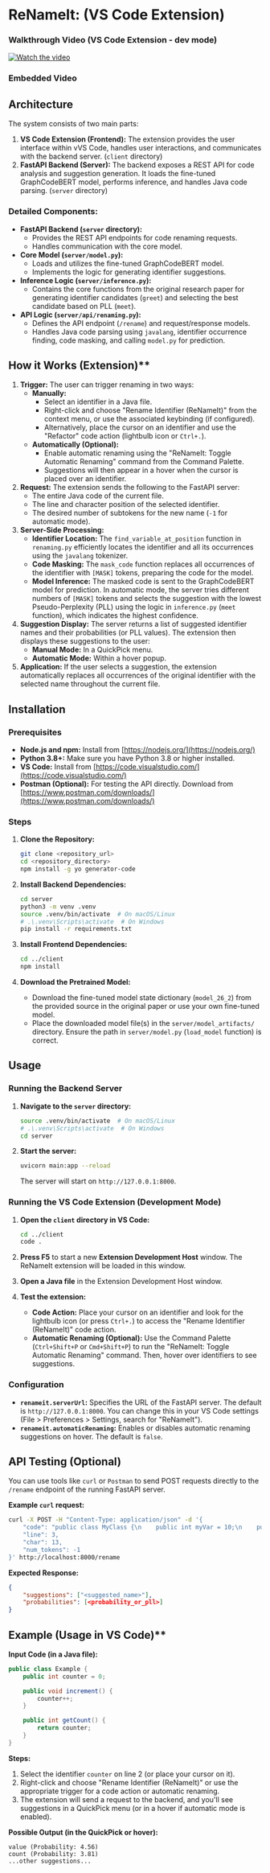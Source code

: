 

# ReNameIt: (VS Code Extension)


### Walkthrough Video (VS Code Extension - dev mode)

[![Watch the video](misc/first.png)](https://youtu.be/hvkGQlqxshU)
### Embedded Video


## Architecture

The system consists of two main parts:

1. **VS Code Extension (Frontend):** The extension provides the user interface within vVS Code, handles user interactions, and communicates with the backend server. (`client` directory)
2. **FastAPI Backend (Server):** The backend exposes a REST API for code analysis and suggestion generation. It loads the fine-tuned GraphCodeBERT model, performs inference, and handles Java code parsing. (`server` directory)

### Detailed Components:

*   **FastAPI Backend (`server` directory):**
    *   Provides the REST API endpoints for code renaming requests.
    *   Handles communication with the core model.
*   **Core Model (`server/model.py`):**
    *   Loads and utilizes the fine-tuned GraphCodeBERT model.
    *   Implements the logic for generating identifier suggestions.
*   **Inference Logic (`server/inference.py`):**
    *   Contains the core functions from the original research paper for generating identifier candidates (`greet`) and selecting the best candidate based on PLL (`meet`).
*   **API Logic (`server/api/renaming.py`):**
    *   Defines the API endpoint (`/rename`) and request/response models.
    *   Handles Java code parsing using `javalang`, identifier occurrence finding, code masking, and calling `model.py` for prediction.

## How it Works (Extension)**

1. **Trigger:** The user can trigger renaming in two ways:
    *   **Manually:**
        *   Select an identifier in a Java file.
        *   Right-click and choose "Rename Identifier (ReNameIt)" from the context menu, or use the associated keybinding (if configured).
        *   Alternatively, place the cursor on an identifier and use the "Refactor" code action (lightbulb icon or `Ctrl+.`).
    *   **Automatically (Optional):**
        *   Enable automatic renaming using the "ReNameIt: Toggle Automatic Renaming" command from the Command Palette.
        *   Suggestions will then appear in a hover when the cursor is placed over an identifier.
2. **Request:** The extension sends the following to the FastAPI server:
    *   The entire Java code of the current file.
    *   The line and character position of the selected identifier.
    *   The desired number of subtokens for the new name (`-1` for automatic mode).
3. **Server-Side Processing:**
    *   **Identifier Location:** The `find_variable_at_position` function in `renaming.py` efficiently locates the identifier and all its occurrences using the `javalang` tokenizer.
    *   **Code Masking:** The `mask_code` function replaces all occurrences of the identifier with `[MASK]` tokens, preparing the code for the model.
    *   **Model Inference:** The masked code is sent to the GraphCodeBERT model for prediction. In automatic mode, the server tries different numbers of `[MASK]` tokens and selects the suggestion with the lowest Pseudo-Perplexity (PLL) using the logic in `inference.py` (`meet` function), which indicates the highest confidence.
4. **Suggestion Display:** The server returns a list of suggested identifier names and their probabilities (or PLL values). The extension then displays these suggestions to the user:
    *   **Manual Mode:** In a QuickPick menu.
    *   **Automatic Mode:** Within a hover popup.
5. **Application:** If the user selects a suggestion, the extension automatically replaces all occurrences of the original identifier with the selected name throughout the current file.

## Installation

### Prerequisites

*   **Node.js and npm:** Install from [https://nodejs.org/](https://nodejs.org/)
*   **Python 3.8+:**  Make sure you have Python 3.8 or higher installed.
*   **VS Code:** Install from [https://code.visualstudio.com/](https://code.visualstudio.com/)
*   **Postman (Optional):** For testing the API directly. Download from [https://www.postman.com/downloads/](https://www.postman.com/downloads/)

### Steps

1. **Clone the Repository:**

    ```bash
    git clone <repository_url>
    cd <repository_directory>
    npm install -g yo generator-code
    ```

2. **Install Backend Dependencies:**

    ```bash
    cd server
    python3 -m venv .venv
    source .venv/bin/activate  # On macOS/Linux
    # .\.venv\Scripts\activate  # On Windows
    pip install -r requirements.txt
    ```

3. **Install Frontend Dependencies:**

    ```bash
    cd ../client
    npm install
    ```

4. **Download the Pretrained Model:**

    *   Download the fine-tuned model state dictionary (`model_26_2`) from the provided source in the original paper or use your own fine-tuned model.
    *   Place the downloaded model file(s) in the `server/model_artifacts/` directory. Ensure the path in `server/model.py` (`load_model` function) is correct.

## Usage

### Running the Backend Server

1. **Navigate to the `server` directory:**
    ```bash
    source .venv/bin/activate  # On macOS/Linux
    # .\.venv\Scripts\activate  # On Windows
    cd server
    ```

2. **Start the server:**
    ```bash
    uvicorn main:app --reload
    ```
    The server will start on `http://127.0.0.1:8000`.

### Running the VS Code Extension (Development Mode)

1. **Open the `client` directory in VS Code:**
    ```bash
    cd ../client
    code .
    ```

2. **Press F5** to start a new **Extension Development Host** window. The ReNameIt extension will be loaded in this window.

3. **Open a Java file** in the Extension Development Host window.

4. **Test the extension:**
    *   **Code Action:** Place your cursor on an identifier and look for the lightbulb icon (or press `Ctrl+.`) to access the "Rename Identifier (ReNameIt)" code action.
    *   **Automatic Renaming (Optional):** Use the Command Palette (`Ctrl+Shift+P` or `Cmd+Shift+P`) to run the "ReNameIt: Toggle Automatic Renaming" command. Then, hover over identifiers to see suggestions.


### Configuration

*   **`renameit.serverUrl`:** Specifies the URL of the FastAPI server. The default is `http://127.0.0.1:8000`. You can change this in your VS Code settings (File > Preferences > Settings, search for "ReNameIt").
*   **`renameit.automaticRenaming`:** Enables or disables automatic renaming suggestions on hover. The default is `false`.

## API Testing (Optional)

You can use tools like `curl` or `Postman` to send POST requests directly to the `/rename` endpoint of the running FastAPI server.

**Example `curl` request:**

```bash
curl -X POST -H "Content-Type: application/json" -d '{
    "code": "public class MyClass {\n    public int myVar = 10;\n    public void myMethod() {\n        int x = myVar + 5;\n        System.out.println(x);\n    }\n}",
    "line": 3,
    "char": 13,
    "num_tokens": -1
}' http://localhost:8000/rename
```

**Expected Response:**

```json
{
    "suggestions": ["<suggested_name>"],
    "probabilities": [<probability_or_pll>]
}
```

## Example (Usage in VS Code)**

**Input Code (in a Java file):**

```java
public class Example {
    public int counter = 0;

    public void increment() {
        counter++;
    }

    public int getCount() {
        return counter;
    }
}
```

**Steps:**

1. Select the identifier `counter` on line 2 (or place your cursor on it).
2. Right-click and choose "Rename Identifier (ReNameIt)" or use the appropriate trigger for a code action or automatic renaming.
3. The extension will send a request to the backend, and you'll see suggestions in a QuickPick menu (or in a hover if automatic mode is enabled).

**Possible Output (in the QuickPick or hover):**

```
value (Probability: 4.56)
count (Probability: 3.81)
...other suggestions...
```
